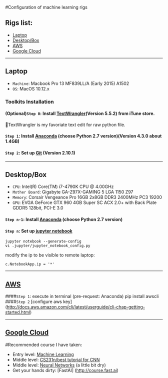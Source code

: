 #Configuration of machine learning rigs

## Rigs list:
* [Laptop](#laptop)
* [Desktop/Box](#desktopbox)
* [AWS](#aws)
* [Google Cloud](#google-cloud)

---
## Laptop
*   `Machine`: Macbook Pro 13 MF839LL/A (Early 2015) A1502 
*   `OS`: MacOS 10.12.x

###   Toolkits Installation
#### (Optional)`Step 0`: Install [TextWrangler](https://itunes.apple.com/us/app/textwrangler/id404010395?mt=12)(Version 5.5.2) from iTune store.

  :see_no_evil:TextWrangler is my favoriate text edit for raw python file.

#### `Step 1`: Install [Anaconda](https://www.continuum.io/downloads) (choose Python 2.7 version)(Version 4.3.0 about 1.4GB)
#### `Step 2`: Set up [Git](https://help.github.com/articles/set-up-git/) (Version 2.10.1)


---
## Desktop/Box
*   `CPU`: Intel(R) Core(TM) i7-4790K CPU @ 4.00GHz 
*   `Mother Board`: Gigabyte GA-Z97X-GAMING 5 LGA 1150 Z97
*   `Memory`: Corsair Vengeance Pro 16GB 2x8GB DDR3 2400MHz PC3 19200 
*   `GPU`: EVGA GeForce GTX 960 4GB Super SC ACX 2.0+ with Back Plate GDDR5 128bit, PCI-E 3.0

#### `Step n-1`: Install [Anaconda](https://www.continuum.io/downloads) (choose Python 2.7 version)
#### `Step n`: Set up [jupyter notebook](http://jupyter.org/) 
    jupyter notebook --generate-config
    vi .jupyter/jupyter_notebook_config.py
    
modify the ip to be visible to remote laptop:

    c.NotebookApp.ip = '*'
   



---
## [AWS](http://aws.amazon.com)
####`Step 1`: execute in terminal (pre-request: Anaconda)
    pip install awscli
####`Step 2` [configure aws key] (http://docs.aws.amazon.com/cli/latest/userguide/cli-chap-getting-started.html)


---
## [Google Cloud](http://cloud.google.com)


#Recommended course I have taken:
* Entry level: [Machine Learning](https://www.coursera.org/learn/machine-learning)
* Middle level: [CS231n/best tutorial for CNN](http://cs231n.stanford.edu)
* Middle level: [Neural Networks](https://www.coursera.org/learn/neural-networks) (a little bit dry)
* Get your hands dirty: [FastAI] (http://course.fast.ai)

